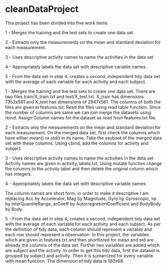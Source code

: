# cleanDataProject
This project has been divided into five work items

1 - Merges the training and the test sets to create one data set.

2 - Extracts only the measurements on the mean and standard deviation for each measurement. 

3 - Uses descriptive activity names to name the activities in the data set

4 - Appropriately labels the data set with descriptive variable names. 

5 - From the data set in step 4, creates a second, independent tidy data set with the average of each variable for each activity and each subject.



1 - Merges the training and the test sets to create one data set.
There are two files train/X_train.txt and test/X_test.txt. X_train has dimensions 7352x561 and X_text has dimensions of 2947x561. The columns of both the files are given in features.txt. Read the files using read.table function. Since the number of columns are same we can join merge the datasets using rbind. Assign  Column names for the dataset as read from features.txt file.


2 - Extracts only the measurements on the mean and standard deviation for each measurement.
On the merged data set, first check the columns which have either mean() or std() in its name. Take the seubset of the merged data set with these columns. Using cbind, add the columns for activity and subject. 


3 - Uses descriptive activity names to name the activities in the data set
Activity names are given in activity_labels.txt. Using mutate function change the columns to the activity label and then delete the original column which has integers.


4 - Appropriately labels the data set with descriptive variable names.

The column names are short form, in order to make it descriptive I am replacing Acc by Accelerator, Mag by Magnitude, Gyro by Gyroscopic, iqr by interQuantileRange, arCoeff by AutorregresionCoefficient and BodyBody by Body.


5 - From the data set in step 4, creates a second, independent tidy data set with the average of each variable for each activity and each subject.
As per the definition of tidy data, each column should represent a variable and each row should represent a observation. In this project, the variables which are given in features.txt and then shortlisted for mean and std are already the columns of the data set. Further two variables are added which are subject and the activity. In order to get this tidy data, first the dataset is grouped by subject and activity. Then it is sumarrized for every variable with mean function. The dimension of tidy data is 180x68. 
